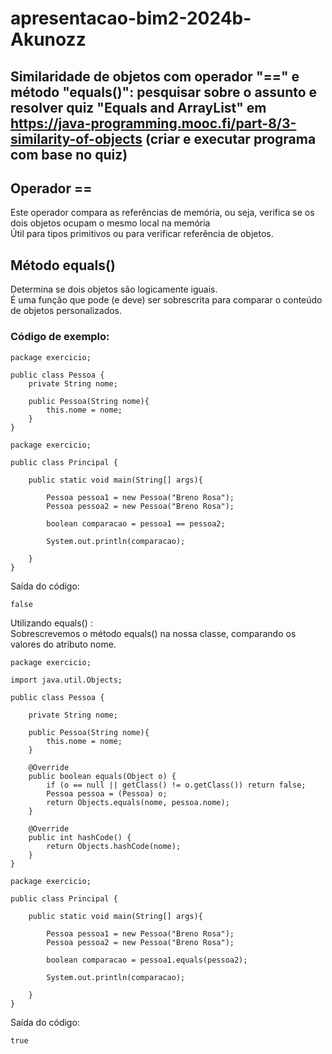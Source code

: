 # apresentacao-bim2-2024b-Akunozz

## Similaridade de objetos com operador "==" e método "equals()": pesquisar sobre o assunto e resolver quiz "Equals and ArrayList" em https://java-programming.mooc.fi/part-8/3-similarity-of-objects (criar e executar programa com base no quiz)

<h2> Operador == </h2>
Este operador compara as referências de memória, ou seja, verifica se os dois objetos ocupam o mesmo local na memória<br>
Útil para tipos primitivos ou para verificar referência de objetos.

<h2> Método equals() </h2>
Determina se dois objetos são logicamente iguais.<br>
É uma função que pode (e deve) ser sobrescrita para comparar o conteúdo de objetos personalizados.

<h3> Código de exemplo:</h3>

```
package exercicio;

public class Pessoa {
    private String nome;

    public Pessoa(String nome){
        this.nome = nome;
    }
}
```

```
package exercicio;

public class Principal {

    public static void main(String[] args){

        Pessoa pessoa1 = new Pessoa("Breno Rosa");
        Pessoa pessoa2 = new Pessoa("Breno Rosa");

        boolean comparacao = pessoa1 == pessoa2;

        System.out.println(comparacao);

    }
}

```

Saída do código:
```
false
```

Utilizando equals() : <br>
Sobrescrevemos o método equals() na nossa classe, comparando os valores do atributo nome.
```
package exercicio;

import java.util.Objects;

public class Pessoa {

    private String nome;

    public Pessoa(String nome){
        this.nome = nome;
    }

    @Override
    public boolean equals(Object o) {
        if (o == null || getClass() != o.getClass()) return false;
        Pessoa pessoa = (Pessoa) o;
        return Objects.equals(nome, pessoa.nome);
    }

    @Override
    public int hashCode() {
        return Objects.hashCode(nome);
    }
}
```

```
package exercicio;

public class Principal {

    public static void main(String[] args){

        Pessoa pessoa1 = new Pessoa("Breno Rosa");
        Pessoa pessoa2 = new Pessoa("Breno Rosa");

        boolean comparacao = pessoa1.equals(pessoa2);

        System.out.println(comparacao);

    }
}
```

Saída do código:
```
true
```
